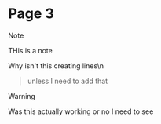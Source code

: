 # Page 3

> [!NOTE]
> THis is a note
> 
> Why isn't this creating lines\n

> unless I need to add that

> [!warning]
> Was this actually working or no
> I need to see
